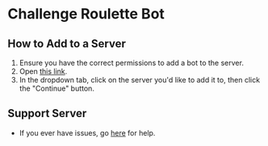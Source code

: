 # Challenge Roulette Bot

## How to Add to a Server
1. Ensure you have the correct permissions to add a bot to the server.
2. Open [this link](https://discord.com/api/oauth2/authorize?client_id=765578324860600362&permissions=2048&scope=bot).
3. In the dropdown tab, click on the server you'd like to add it to, then click the "Continue" button.

## Support Server
- If you ever have issues, go [here](https://discord.gg/Zp83TZP9VF) for help.
